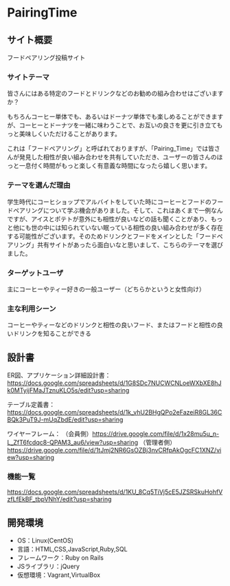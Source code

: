 # PairingTime

## サイト概要
フードペアリング投稿サイト

### サイトテーマ
皆さんにはある特定のフードとドリンクなどのお勧めの組み合わせはございますか？

もちろんコーヒー単体でも、あるいはドーナツ単体でも楽しめることができますが、コーヒーとドーナツを一緒に味わうことで、お互いの良さを更に引き立てもっと美味しくいただけることがあります。

これは「フードペアリング」と呼ばれておりますが、「Pairing_Time」では皆さんが発見した相性が良い組み合わせを共有していただき、ユーザーの皆さんのほっと一息付く時間がもっと楽しく有意義な時間になったら嬉しく思います。

### テーマを選んだ理由
学生時代にコーヒショップでアルバイトをしていた時にコーヒーとフードのフードペアリングについて学ぶ機会がありました。そして、これはあくまで一例なんですが、アイスとポテトが意外にも相性が良いなどの話も聞くことがあり、もっと他にも世の中には知られていない眠っている相性の良い組み合わせが多く存在する可能性がございます。そのためドリンクとフードをメインとした「フードペアリング」共有サイトがあったら面白いなと思いまして、こちらのテーマを選びました。

### ターゲットユーザ
主にコーヒーやティー好きの一般ユーザー（どちらかというと女性向け）

### 主な利用シーン
コーヒーやティーなどのドリンクと相性の良いフード、またはフードと相性の良いドリンクを知ることができる

## 設計書

ER図、アプリケーション詳細設計書：https://docs.google.com/spreadsheets/d/1G8SDc7NUCWCNLoeWXbXE8hJk0MTyijFMaJTznuKLO5s/edit?usp=sharing

テーブル定義書：https://docs.google.com/spreadsheets/d/1k_vhU2BHgQPo2eFazeiR8GL36CBQk3PuT9J-mUqZbdE/edit?usp=sharing

ワイヤーフレーム：
（会員側）https://drive.google.com/file/d/1x28mu5u_n-L_ZfT6fcdqc8-QPAM3_au6/view?usp=sharing
（管理者側）https://drive.google.com/file/d/1tJmj2NR6GsOZBj3nvCRfpAkOgcFC1XNZ/view?usp=sharing

### 機能一覧
https://docs.google.com/spreadsheets/d/1KU_8Cq5TiVj5cE5JZSRSkuHohfVzfLfEkBF_tbpVNhY/edit?usp=sharing

## 開発環境
- OS：Linux(CentOS)
- 言語：HTML,CSS,JavaScript,Ruby,SQL
- フレームワーク：Ruby on Rails
- JSライブラリ：jQuery
- 仮想環境：Vagrant,VirtualBox
